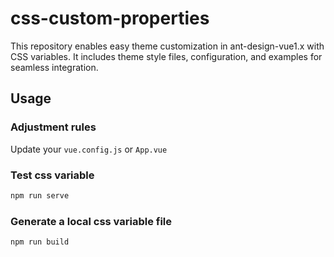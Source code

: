 # css-custom-properties

This repository enables easy theme customization in ant-design-vue1.x with CSS variables. It includes theme style files, configuration, and examples for seamless integration.

## Usage

### Adjustment rules

Update your `vue.config.js` or `App.vue`

### Test css variable

```js
npm run serve
```

### Generate a local css variable file

```js
npm run build
```
